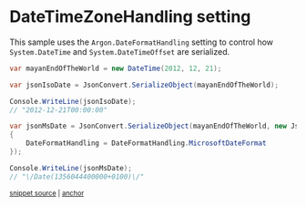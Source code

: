 # DateTimeZoneHandling setting

This sample uses the `Argon.DateFormatHandling` setting to control how `System.DateTime` and `System.DateTimeOffset` are serialized.

<!-- snippet: SerializeDateFormatHandling -->
<a id='snippet-serializedateformathandling'></a>
```cs
var mayanEndOfTheWorld = new DateTime(2012, 12, 21);

var jsonIsoDate = JsonConvert.SerializeObject(mayanEndOfTheWorld);

Console.WriteLine(jsonIsoDate);
// "2012-12-21T00:00:00"

var jsonMsDate = JsonConvert.SerializeObject(mayanEndOfTheWorld, new JsonSerializerSettings
{
    DateFormatHandling = DateFormatHandling.MicrosoftDateFormat
});

Console.WriteLine(jsonMsDate);
// "\/Date(1356044400000+0100)\/"
```
<sup><a href='/src/Tests/Documentation/Samples/Serializer/SerializeDateFormatHandling.cs#L33-L48' title='Snippet source file'>snippet source</a> | <a href='#snippet-serializedateformathandling' title='Start of snippet'>anchor</a></sup>
<!-- endSnippet -->
